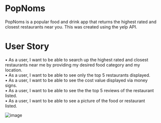 # PopNoms  
PopNoms is a popular food and drink app that returns the highest rated and closest restaurants near you. This was created using the yelp API.  

# User Story
• As a user, I want to be able to search up the highest rated and closest restaurants near me by providing my desired food category and my location.  
• As a user, I want to be able to see only the top 5 restaurants displayed.   
• As a user, I want to be able to see the cost value displayed via money signs.  
• As a user, I want to be able to see the the top 5 reviews of the restaurant listed.  
• As a user, I want to be able to see a picture of the food or restaurant listed.  
  
![image](https://user-images.githubusercontent.com/111620893/211870154-fa3e0f35-8c71-436b-a155-f41a449f333d.png)  

